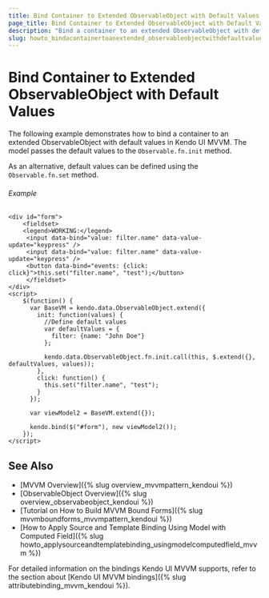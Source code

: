 ```yaml
---
title: Bind Container to Extended ObservableObject with Default Values | Kendo UI MVVM
page_title: Bind Container to Extended ObservableObject with Default Values | Kendo UI MVVM
description: "Bind a container to an extended ObservableObject with default values in Kendo UI MVVM."
slug: howto_bindacontainertoanextended_observableobjectwithdefaultvalues_mvvm
---
```


# Bind Container to Extended ObservableObject with Default Values

The following example demonstrates how to bind a container to an extended ObservableObject with default values in Kendo UI MVVM. The model passes the default values to the `Observable.fn.init` method.

As an alternative, default values can be defined using the `Observable.fn.set` method.

###### Example

```dojo
<div id="form">
    <fieldset>
    <legend>WORKING:</legend>
     <input data-bind="value: filter.name" data-value-update="keypress" />
     <input data-bind="value: filter.name" data-value-update="keypress" />
     <button data-bind="events: {click: click}">this.set("filter.name", "test");</button>
     </fieldset>
</div>
<script>
    $(function() {
      var BaseVM = kendo.data.ObservableObject.extend({
        init: function(values) {
          //Define default values
          var defaultValues = {
            filter: {name: "John Doe"}
          };

          kendo.data.ObservableObject.fn.init.call(this, $.extend({}, defaultValues, values));
        },
        click: function() {
          this.set("filter.name", "test");
        }
      });

      var viewModel2 = BaseVM.extend({});

      kendo.bind($("#form"), new viewModel2());
    });
</script>
```

## See Also

* [MVVM Overview]({% slug overview_mvvmpattern_kendoui %})
* [ObservableObject Overview]({% slug overview_observabeobject_kendoui %})
* [Tutorial on How to Build MVVM Bound Forms]({% slug mvvmboundforms_mvvmpattern_kendoui %})
* [How to Apply Source and Template Binding Using Model with Computed Field]({% slug howto_applysourceandtemplatebinding_usingmodelcomputedfield_mvvm %})


For detailed information on the bindings Kendo UI MVVM supports, refer to the section about [Kendo UI MVVM bindings]({% slug attributebinding_mvvm_kendoui %}).

